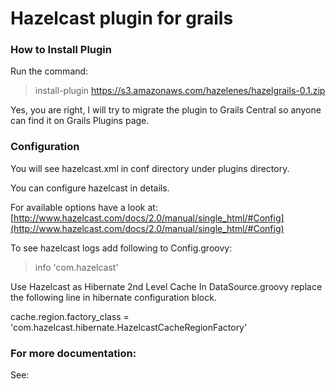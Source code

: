 # Hazelcast plugin for grails

### How to Install Plugin

Run the command:

> install-plugin https://s3.amazonaws.com/hazelenes/hazelgrails-0.1.zip

Yes, you are right, I will try to migrate the plugin to Grails Central so anyone can find it on Grails Plugins page.


### Configuration
You will see hazelcast.xml in conf directory under plugins directory.

You can configure hazelcast in details.

For available options have a look at:
[http://www.hazelcast.com/docs/2.0/manual/single_html/#Config](http://www.hazelcast.com/docs/2.0/manual/single_html/#Config)

To see hazelcast logs add following to Config.groovy:
> info 'com.hazelcast'

Use Hazelcast as Hibernate 2nd Level Cache
In DataSource.groovy replace the following line in hibernate configuration block.

cache.region.factory_class = 'com.hazelcast.hibernate.HazelcastCacheRegionFactory'

### For more documentation:
See: